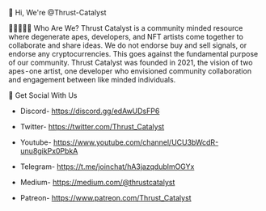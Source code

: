 👋 Hi, We're @Thrust-Catalyst

🧑🏾‍🤝‍🧑🏼 Who Are We?
  Thrust Catalyst is a community minded resource where degenerate apes, developers, and NFT artists come together
  to collaborate and share ideas. We do not endorse buy and sell signals, or endorse any cryptocurrencies. 
  This goes against the fundamental purpose of our community. Thrust Catalyst was founded in 2021, the vision of
  two apes - one artist, one developer who envisioned community collaboration and engagement between like minded individuals.

🐒 Get Social With Us
 - Discord- https://discord.gg/edAwUDsFP6

 - Twitter- https://twitter.com/Thrust_Catalyst

 - Youtube- https://www.youtube.com/channel/UCU3bWcdR-unu8gikPx0PbkA
 
 - Telegram- https://t.me/joinchat/hA3jazqdublmOGYx
 
 - Medium- https://medium.com/@thrustcatalyst
 
 - Patreon- https://www.patreon.com/Thrust_Catalyst
 
     

<!---
Thrust-Catalyst/Thrust-Catalyst is a ✨ special ✨ repository because its `README.md` (this file) appears on your GitHub profile.
You can click the Preview link to take a look at your changes.
--->
